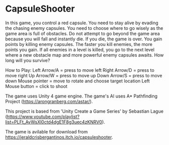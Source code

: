 # CapsuleShooter

In this game, you control a red capsule. You need to stay alive by evading the chasing enemy capsules. You need to choose where to go wisely as the game area is full of obstacles. Do not attempt to go beyond the game area because you will fall and instantly die. If you die, the game is over. You gain points by killing enemy capsules. The faster you kill enemies, the more points you gain. If all enemies in a level is killed, you go to the next level where a new obstacle map and more powerful enemy capsules awaits. How long will you survive?

How to Play:
Left Arrow/A = press to move left
Right Arrow/D = press to move right
Up Arrow/W = press to move up
Down Arrow/S = press to move down
Mouse pointer = move to rotate and choose target location
Left Mouse button = click to shoot

The game uses Unity 4 game engine. The game's AI uses A* Pathfinding Project (https://arongranberg.com/astar/).

This project is based from 'Unity Create a Game Series' by Sebastian Lague (https://www.youtube.com/playlist?list=PLFt_AvWsXl0ctd4dgE1F8g3uec4zKNRV0).

The game is avilable for download from https://jeraldcrisbergantinos.itch.io/capsuleshooter.
